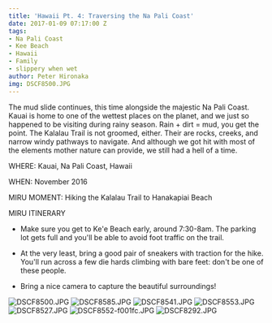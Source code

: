 ```yaml
---
title: 'Hawaii Pt. 4: Traversing the Na Pali Coast'
date: 2017-01-09 07:17:00 Z
tags:
- Na Pali Coast
- Kee Beach
- Hawaii
- Family
- slippery when wet
author: Peter Hironaka
img: DSCF8500.JPG
---
```


The mud slide continues, this time alongside the majestic Na Pali Coast. Kauai is home to one of the wettest places on the planet, and we just so happened to be visiting during rainy season. Rain \+ dirt = mud, you get the point. The Kalalau Trail is not groomed, either. Their are rocks, creeks, and narrow windy pathways to navigate. And although we got hit with most of the elements mother nature can provide, we still had a hell of a time.

WHERE: Kauai, Na Pali Coast, Hawaii

WHEN: November 2016

MIRU MOMENT: Hiking the Kalalau Trail to Hanakapiai Beach 

MIRU ITINERARY

* Make sure you get to Ke'e Beach early, around 7:30-8am. The parking lot gets full and you'll be able to avoid foot traffic on the trail.

* At the very least, bring a good pair of sneakers with traction for the hike. You'll run across a few die hards climbing with bare feet: don't be one of these people. 

* Bring a nice camera to capture the beautiful surroundings!

![DSCF8500.JPG](/uploads/DSCF8500.JPG)
![DSCF8585.JPG](/uploads/DSCF8585.JPG)
![DSCF8541.JPG](/uploads/DSCF8541.JPG)
![DSCF8553.JPG](/uploads/DSCF8553.JPG)
![DSCF8527.JPG](/uploads/DSCF8527.JPG)
![DSCF8552-f001fc.JPG](/uploads/DSCF8552-f001fc.JPG)
![DSCF8292.JPG](/uploads/DSCF8292.JPG)